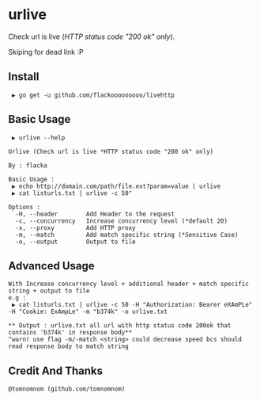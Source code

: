 # urlive

Check url is live (*HTTP status code "200 ok" only*).

Skiping for dead link :P

## Install
```
 ▶ go get -u github.com/flackooooooooo/livehttp
```

## Basic Usage

```
 ▶ urlive --help 

Urlive (Check url is live *HTTP status code "200 ok" only)

By : flacka

Basic Usage :
 ▶ echo http://domain.com/path/file.ext?param=value | urlive
 ▶ cat listurls.txt | urlive -c 50"

Options :
  -H, --header        Add Header to the request
  -c, --concurrency   Increase concurrency level (*default 20)
  -x, --proxy         Add HTTP proxy
  -m, --match         Add match specific string (*Sensitive Case)
  -o, --output        Output to file

```

## Advanced Usage
```
With Increase concurrency level + additional header + match specific string + output to file
e.g : 
 ▶ cat listurls.txt | urlive -c 50 -H "Authorization: Bearer eXAmPLe" -H "Cookie: ExAmpLe" -m "b374k" -o urlive.txt

** Output : urlive.txt all url with http status code 200ok that contains 'b374k' in response body**
^warn! use flag -m/-match <string> could decrease speed bcs should read response body to match string

```

## Credit And Thanks
```
@tomnomnom (github.com/tomnomnom)
```
